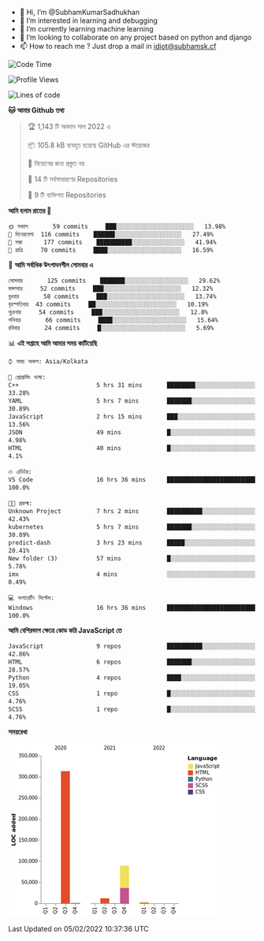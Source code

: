 - 👋 Hi, I’m @SubhamKumarSadhukhan
- 👀 I’m interested in learning and debugging
- 🌱 I’m currently learning machine learning
- 💞️ I’m looking to collaborate on any project based on python and django
- 📫 How to reach me ?
      Just drop a mail in idiot@subhamsk.cf

<!---
SubhamKumarSadhukhan/SubhamKumarSadhukhan is a ✨ special ✨ repository because its `README.md` (this file) appears on your GitHub profile.
You can click the Preview link to take a look at your changes.
--->


<!--START_SECTION:waka-->
![Code Time](http://img.shields.io/badge/Code%20Time-151%20hrs%2011%20mins-blue)

![Profile Views](http://img.shields.io/badge/%E0%A6%AA%E0%A7%8D%E0%A6%B0%E0%A7%8B%E0%A6%AB%E0%A6%BE%E0%A6%87%E0%A6%B2%20%E0%A6%A6%E0%A6%B0%E0%A7%8D%E0%A6%B6%E0%A6%A8-8-blue)

![Lines of code](https://img.shields.io/badge/%E0%A6%B9%E0%A7%8D%E0%A6%AF%E0%A6%BE%E0%A6%B2%E0%A7%8B%20%E0%A6%93%E0%A6%AF%E0%A6%BC%E0%A6%BE%E0%A6%B0%E0%A7%8D%E0%A6%B2%E0%A7%8D%E0%A6%A1%20%E0%A6%A5%E0%A7%87%E0%A6%95%E0%A7%87%20%E0%A6%86%E0%A6%AE%E0%A6%BF%20%E0%A6%B2%E0%A6%BF%E0%A6%96%E0%A7%87%E0%A6%9B%E0%A6%BF-420%20Thousand%20%E0%A6%95%E0%A7%8B%E0%A6%A1%E0%A7%87%E0%A6%B0%20%E0%A6%B2%E0%A6%BE%E0%A6%87%E0%A6%A8-blue)

**🐱 আমার Github তথ্য** 

> 🏆 1,143 টি অবদান সাল 2022 এ
 > 
> 📦 105.8 kB ব্যবহৃত হয়েছে GitHub এর স্টরেজের 
 > 
> 🚫 নিয়োগের জন্য প্রস্তুত নয়
 > 
> 📜 14 টি সর্বসাধারণের Repositories 
 > 
> 🔑 9 টি ব্যক্তিগত Repositories  
 > 
**আমি হলাম রাতের 🦉** 

```text
🌞 সকাল       59 commits     ███░░░░░░░░░░░░░░░░░░░░░░   13.98% 
🌆 দিনেরবেলা  116 commits    ██████░░░░░░░░░░░░░░░░░░░   27.49% 
🌃 সন্ধা      177 commits    ██████████░░░░░░░░░░░░░░░   41.94% 
🌙 রাত্রি     70 commits     ████░░░░░░░░░░░░░░░░░░░░░   16.59%

```
📅 **আমি সর্বাধিক উৎপাদনশীল সোমবার এ** 

```text
সোমবার       125 commits    ███████░░░░░░░░░░░░░░░░░░   29.62% 
মঙ্গলবার     52 commits     ███░░░░░░░░░░░░░░░░░░░░░░   12.32% 
বুধবার       58 commits     ███░░░░░░░░░░░░░░░░░░░░░░   13.74% 
বৃহস্পতিবার  43 commits     ██░░░░░░░░░░░░░░░░░░░░░░░   10.19% 
শুক্রবার     54 commits     ███░░░░░░░░░░░░░░░░░░░░░░   12.8% 
শনিবার       66 commits     ████░░░░░░░░░░░░░░░░░░░░░   15.64% 
রবিবার       24 commits     █░░░░░░░░░░░░░░░░░░░░░░░░   5.69%

```


📊 **এই সপ্তাহে আমি আমার সময় কাটিয়েছি** 

```text
⌚︎ সময় অঞ্চল: Asia/Kolkata

💬 প্রোগ্রামিং ভাষা: 
C++                      5 hrs 31 mins       ████████░░░░░░░░░░░░░░░░░   33.28% 
YAML                     5 hrs 7 mins        ███████░░░░░░░░░░░░░░░░░░   30.89% 
JavaScript               2 hrs 15 mins       ███░░░░░░░░░░░░░░░░░░░░░░   13.56% 
JSON                     49 mins             █░░░░░░░░░░░░░░░░░░░░░░░░   4.98% 
HTML                     40 mins             █░░░░░░░░░░░░░░░░░░░░░░░░   4.1%

🔥 এডিটর: 
VS Code                  16 hrs 36 mins      █████████████████████████   100.0%

🐱‍💻 প্রকল্ম: 
Unknown Project          7 hrs 2 mins        ██████████░░░░░░░░░░░░░░░   42.43% 
kubernetes               5 hrs 7 mins        ███████░░░░░░░░░░░░░░░░░░   30.89% 
predict-dash             3 hrs 23 mins       █████░░░░░░░░░░░░░░░░░░░░   20.41% 
New folder (3)           57 mins             █░░░░░░░░░░░░░░░░░░░░░░░░   5.78% 
imx                      4 mins              ░░░░░░░░░░░░░░░░░░░░░░░░░   0.49%

💻 অপারেটিং সিস্টেম: 
Windows                  16 hrs 36 mins      █████████████████████████   100.0%

```

**আমি বেশিরভাগ ক্ষেত্রে কোড করি JavaScript তে** 

```text
JavaScript               9 repos             ██████████░░░░░░░░░░░░░░░   42.86% 
HTML                     6 repos             ███████░░░░░░░░░░░░░░░░░░   28.57% 
Python                   4 repos             ████░░░░░░░░░░░░░░░░░░░░░   19.05% 
CSS                      1 repo              █░░░░░░░░░░░░░░░░░░░░░░░░   4.76% 
SCSS                     1 repo              █░░░░░░░░░░░░░░░░░░░░░░░░   4.76%

```


**সময়রেখা**

![Chart not found](https://raw.githubusercontent.com/SubhamKumarSadhukhan/SubhamKumarSadhukhan/main/charts/bar_graph.png) 


 Last Updated on 05/02/2022 10:37:36 UTC
<!--END_SECTION:waka-->
